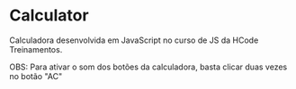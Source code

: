 # Calculator
Calculadora desenvolvida em JavaScript no curso de JS da HCode Treinamentos.

OBS: Para ativar o som dos botões da calculadora, basta clicar duas vezes no botão "AC"
